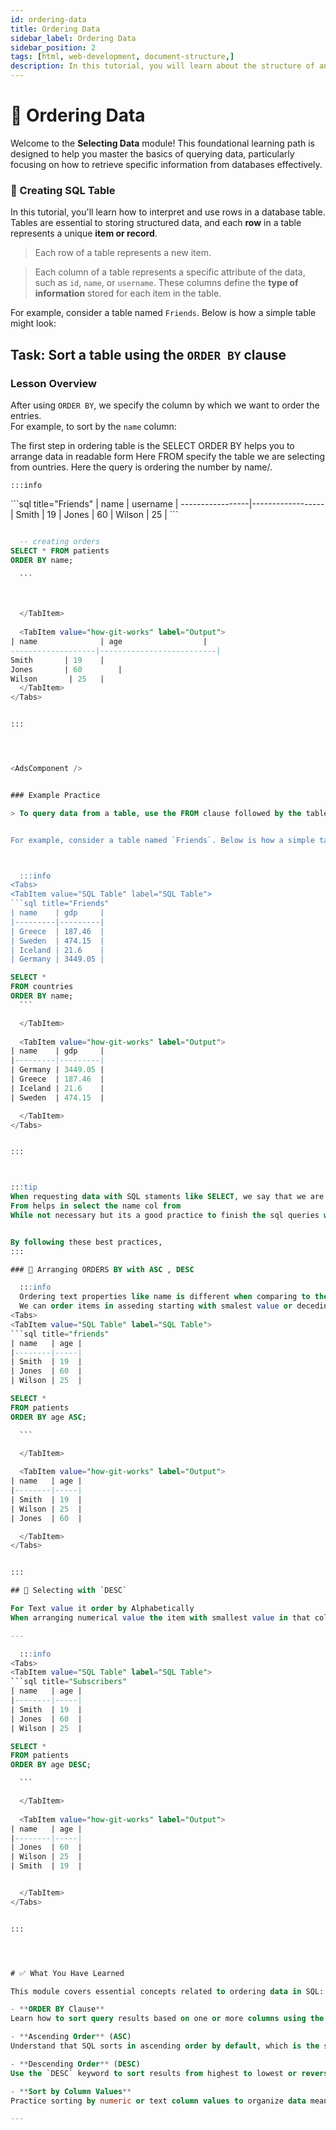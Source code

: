 ```yaml
---
id: ordering-data
title: Ordering Data
sidebar_label: Ordering Data
sidebar_position: 2
tags: [html, web-development, document-structure,]
description: In this tutorial, you will learn about the structure of an HTML document and how to create a basic HTML document.
---
```


# 📗 Ordering Data

Welcome to the **Selecting Data** module! This foundational learning path is designed to help you master the basics of querying data, particularly focusing on how to retrieve specific information from databases effectively.


<AdsComponent />


### 📘 Creating SQL Table

In this tutorial, you'll learn how to interpret and use rows in a database table. Tables are essential to storing structured data, and each **row** in a table represents a unique **item or record**.
> Each row of a table represents a new item.

> Each column of a table represents a specific attribute of the data, such as `id`, `name`, or `username`. 
> These columns define the **type of information** stored for each item in the table.


For example, consider a table named `Friends`. Below is how a simple table might look:


## Task: Sort a table using the `ORDER BY` clause

### Lesson Overview

After using `ORDER BY`, we specify the column by which we want to order the entries.  
For example, to sort by the `name` column:

The first step in ordering table is the SELECT
ORDER BY helps you to arrange data in readable form
Here FROM specify the table we are selecting from ountries. 
Here the query is ordering the number by name/. 

    :::info
<Tabs>
  <TabItem value="SQL Table" label="SQL Table">
```sql title="Friends"
| name            | username         |
-----------------|------------------|
 Smith       | 19       |
 Jones     | 60      |
 Wilson    | 25      |
```
  </TabItem>

<TabItem value="SQL Code" label="SQL Code">
  
  ```sql title="Creating SQL Tables & db. "

    -- creating orders
SELECT * FROM patients
ORDER BY name;

    ```



    </TabItem>
    
    <TabItem value="how-git-works" label="Output">
| name              | age                  |
-------------------|--------------------------|
Smith       | 19    |
Jones       | 60        |
Wilson       | 25   |
    </TabItem>
</Tabs>


:::




<AdsComponent />


### Example Practice 

> To query data from a table, use the FROM clause followed by the table's name.


For example, consider a table named `Friends`. Below is how a simple table might look:



    :::info
<Tabs>
  <TabItem value="SQL Table" label="SQL Table">
```sql title="Friends"
| name    | gdp     |
|---------|---------|
| Greece  | 187.46  |
| Sweden  | 474.15  |
| Iceland | 21.6    |
| Germany | 3449.05 |

```
  </TabItem>

<TabItem value="SQL Code" label="SQL Code">
  
  ```sql title="Creating SQL Tables. "
SELECT *
FROM countries
ORDER BY name;
    ```

    </TabItem>
    
    <TabItem value="how-git-works" label="Output">
| name    | gdp     |
|---------|---------|
| Germany | 3449.05 |
| Greece  | 187.46  |
| Iceland | 21.6    |
| Sweden  | 474.15  |

    </TabItem>
</Tabs>


:::



:::tip
 When requesting data with SQL staments like SELECT, we say that we are making a query.
From helps in select the name col from
While not necessary but its a good practice to finish the sql queries with;


By following these best practices, 
:::

### 🔄 Arranging ORDERS BY with ASC , DESC

    :::info
    Ordering text properties like name is different when comparing to the age
    We can order items in asseding starting with smalest value or deceding. 
<Tabs>
  <TabItem value="SQL Table" label="SQL Table">
```sql title="friends"
| name   | age |
|--------|-----|
| Smith  | 19  |
| Jones  | 60  |
| Wilson | 25  |

```
  </TabItem>

<TabItem value="SQL Code" label="SQL Code">
  
  ```sql title="Creating SQL Tables. "
SELECT *
FROM patients
ORDER BY age ASC;

    ```

    </TabItem>
    
    <TabItem value="how-git-works" label="Output">
| name   | age |
|--------|-----|
| Smith  | 19  |
| Wilson | 25  |
| Jones  | 60  |

    </TabItem>
</Tabs>


:::

## 🧹 Selecting with `DESC`

For Text value it order by Alphabetically 
When arranging numerical value the item with smallest value in that coloumn comes first 

---

    :::info
<Tabs>
  <TabItem value="SQL Table" label="SQL Table">
```sql title="Subscribers"
| name   | age |
|--------|-----|
| Smith  | 19  |
| Jones  | 60  |
| Wilson | 25  |

```
  </TabItem>

<TabItem value="SQL Code" label="SQL Code">
  
  ```sql title="Creating SQL Tables. "
SELECT *
FROM patients
ORDER BY age DESC;

    ```

    </TabItem>
    
    <TabItem value="how-git-works" label="Output">
| name   | age |
|--------|-----|
| Jones  | 60  |
| Wilson | 25  |
| Smith  | 19  |


    </TabItem>
</Tabs>


:::




# ✅ What You Have Learned

This module covers essential concepts related to ordering data in SQL:

- **ORDER BY Clause**  
Learn how to sort query results based on one or more columns using the `ORDER BY` keyword.

- **Ascending Order** (ASC)  
Understand that SQL sorts in ascending order by default, which is the same as explicitly using `ASC`.

- **Descending Order** (DESC)  
Use the `DESC` keyword to sort results from highest to lowest or reverse alphabetical order.

- **Sort by Column Values**  
Practice sorting by numeric or text column values to organize data meaningfully.

---